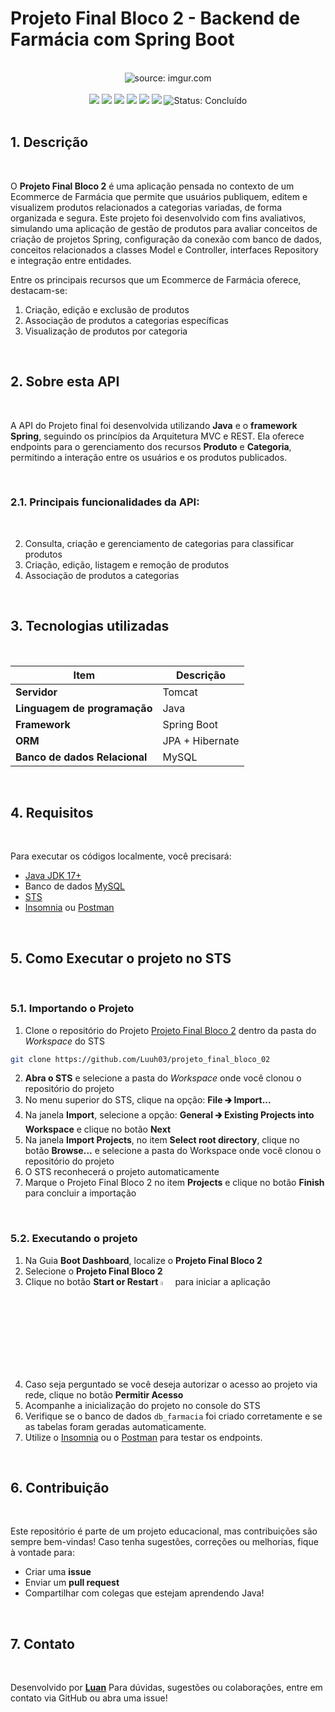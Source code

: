 # Projeto Final Bloco 2 - Backend de Farmácia com Spring Boot
 
<br />
 
<div align="center">
<img src="https://i.imgur.com/w8tTOuT.png" title="source: imgur.com" /> 
</div>
 
<br />
 
<div align="center">
<img src="https://img.shields.io/github/languages/top/Luuh03/projeto_final_bloco_02?style=flat-square" />
<img src="https://img.shields.io/github/repo-size/Luuh03/projeto_final_bloco_02?style=flat-square" />
<img src="https://img.shields.io/github/languages/count/Luuh03/projeto_final_bloco_02?style=flat-square" />
<img src="https://img.shields.io/github/last-commit/Luuh03/projeto_final_bloco_02?style=flat-square" />
<img src="https://img.shields.io/github/issues/Luuh03/projeto_final_bloco_02?style=flat-square" />
<img src="https://img.shields.io/github/issues-pr/Luuh03/projeto_final_bloco_02?style=flat-square" />
<img src="https://img.shields.io/badge/status-construção-green" alt="Status: Concluído">
 
</div>
 
<br />
 
## 1. Descrição
 
<br />
 
O **Projeto Final Bloco 2** é uma aplicação pensada no contexto de um Ecommerce de Farmácia que permite que usuários publiquem, editem e visualizem produtos relacionados a categorias variadas, de forma organizada e segura. Este projeto foi desenvolvido com fins avaliativos, simulando uma aplicação de gestão de produtos para avaliar conceitos de criação de projetos Spring, configuração da conexão com banco de dados, conceitos relacionados a classes Model e Controller, interfaces Repository e integração entre entidades.
 
Entre os principais recursos que um Ecommerce de Farmácia oferece, destacam-se:
 
1. Criação, edição e exclusão de produtos
2. Associação de produtos a categorias específicas
4. Visualização de produtos por categoria
 
<br />
 
## 2. Sobre esta API
 
<br />
 
A API do Projeto final foi desenvolvida utilizando **Java** e o **framework Spring**, seguindo os princípios da Arquitetura MVC e REST. Ela oferece endpoints para o gerenciamento dos recursos **Produto** e **Categoria**, permitindo a interação entre os usuários e os produtos publicados.
 
<br />
 
### 2.1. Principais funcionalidades da API:
 
<br />
 
2. Consulta, criação e gerenciamento de categorias para classificar produtos
3. Criação, edição, listagem e remoção de produtos
4. Associação de produtos a categorias
 
<br />
 
## 3. Tecnologias utilizadas
 
<br />
 
| Item                          | Descrição       |
| ----------------------------- | --------------- |
| **Servidor**                  | Tomcat          |
| **Linguagem de programação**  | Java            |
| **Framework**                 | Spring Boot     |
| **ORM**                       | JPA + Hibernate |
| **Banco de dados Relacional** | MySQL           |
 
<br />
 
## 4. Requisitos
 
<br />
 
Para executar os códigos localmente, você precisará:
 
- [Java JDK 17+](https://www.oracle.com/java/technologies/javase/jdk17-archive-downloads.html)
- Banco de dados [MySQL](https://dev.mysql.com/downloads/)
- [STS](https://spring.io/tools)
- [Insomnia](https://insomnia.rest/download) ou [Postman](https://www.postman.com/)
 
<br />
 
## 5. Como Executar o projeto no STS
 
<br />
 
### 5.1. Importando o Projeto
 
1. Clone o repositório do Projeto [Projeto Final Bloco 2](https://github.com/Luuh03/projeto_final_bloco_02) dentro da pasta do *Workspace* do STS
 
```bash
git clone https://github.com/Luuh03/projeto_final_bloco_02
```
 
2. **Abra o STS** e selecione a pasta do *Workspace* onde você clonou o repositório do projeto
3. No menu superior do STS, clique na opção: **File 🡲 Import...**
4. Na janela **Import**, selecione a opção: **General 🡲 Existing Projects into Workspace** e clique no botão **Next**
5. Na janela **Import Projects**, no item **Select root directory**, clique no botão **Browse...** e selecione a pasta do Workspace onde você clonou o repositório do projeto
6. O STS reconhecerá o projeto automaticamente
7. Marque o Projeto Final Bloco 2 no item **Projects** e clique no botão **Finish** para concluir a importação
 
<br />
 
### 5.2. Executando o projeto
 
1. Na Guia **Boot Dashboard**, localize o  **Projeto Final Bloco 2**
2. Selecione o **Projeto Final Bloco 2**
3. Clique no botão **Start or Restart** <img src="https://i.imgur.com/wdoZqWP.png" title="source: imgur.com" width="4%"/> para iniciar a aplicação
4. Caso seja perguntado se você deseja autorizar o acesso ao projeto via rede, clique no botão **Permitir Acesso**
5. Acompanhe a inicialização do projeto no console do STS
6. Verifique se o banco de dados `db_farmacia` foi criado corretamente e se as tabelas foram geradas automaticamente.
7. Utilize o [Insomnia](https://insomnia.rest/) ou o [Postman](https://www.postman.com/) para testar os endpoints.
 
<br />
 
## 6. Contribuição
 
<br />
 
Este repositório é parte de um projeto educacional, mas contribuições são sempre bem-vindas! Caso tenha sugestões, correções ou melhorias, fique à vontade para:
 
- Criar uma **issue**
- Enviar um **pull request**
- Compartilhar com colegas que estejam aprendendo Java!
 
<br />
 
##  7. Contato
 
<br />
 
Desenvolvido por [**Luan**](https://github.com/Luuh03)
Para dúvidas, sugestões ou colaborações, entre em contato via GitHub ou abra uma issue!
